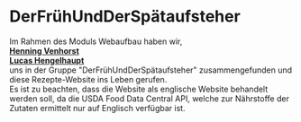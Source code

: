# DerFrühUndDerSpätaufsteher

Im Rahmen des Moduls Webaufbau haben wir, <br>
**[Henning Venhorst](https://git.ai.fh-erfurt.de/he5102ve)** <br>
**[Lucas Hengelhaupt](https://git.ai.fh-erfurt.de/lu7683he)** <br>
uns in der Gruppe "DerFrühUndDerSpätaufsteher" zusammengefunden und diese Rezepte-Website ins Leben gerufen.
<br>
Es ist zu beachten, dass die Website als englische Website behandelt werden soll, da die USDA Food Data Central API, welche zur Nährstoffe der Zutaten ermittelt nur auf Englisch verfügbar ist.
